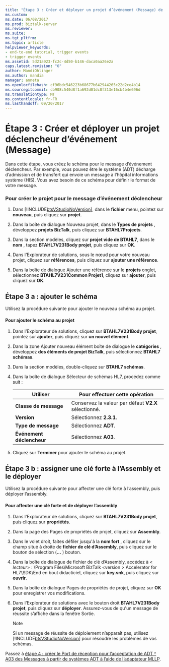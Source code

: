 ```yaml
---
title: "Étape 3 : Créer et déployer un projet d’événement (Message) de déclencheur | Documents Microsoft"
ms.custom: 
ms.date: 06/08/2017
ms.prod: biztalk-server
ms.reviewer: 
ms.suite: 
ms.tgt_pltfrm: 
ms.topic: article
helpviewer_keywords:
- end-to-end tutorial, trigger events
- trigger events
ms.assetid: 5d21a923-fc2c-4d50-b146-daca0aa26e2a
caps.latest.revision: "6"
author: MandiOhlinger
ms.author: mandia
manager: anneta
ms.openlocfilehash: cf96bdc546223b68677b642944265c22d2ce4b14
ms.sourcegitcommit: cb908c540d8f1a692d01dc8f313e16cb4b4e696d
ms.translationtype: MT
ms.contentlocale: fr-FR
ms.lasthandoff: 09/20/2017
---
```

# <a name="step-3-create-and-deploy-a-trigger-event-message-project"></a>Étape 3 : Créer et déployer un projet déclencheur d’événement (Message)
Dans cette étape, vous créez le schéma pour le message d’événement déclencheur. Par exemple, vous pouvez être le système (ADT) décharge d’admission et de transfert qui envoie un message à l’hôpital informations système (HIS). Vous avez besoin de ce schéma pour définir le format de votre message.  
  
### <a name="to-create-the-project-for-the-trigger-event-message"></a>Pour créer le projet pour le message d’événement déclencheur  
  
1.  Dans [!INCLUDE[btsVStudioNoVersion](../../includes/btsvstudionoversion-md.md)], dans le **fichier** menu, pointez sur **nouveau**, puis cliquez sur **projet**.  
  
2.  Dans la boîte de dialogue Nouveau projet, dans le **Types de projets** , développez **projets BizTalk**, puis cliquez sur **BTAHL7Projects**.  
  
3.  Dans la section modèles, cliquez sur **projet vide de BTAHL7**, dans le **nom** , tapez **BTAHL7V231Body projet**, puis cliquez sur **OK**.  
  
4.  Dans l’Explorateur de solutions, sous le nœud pour votre nouveau projet, cliquez sur **références**, puis cliquez sur **ajouter une référence**.  
  
5.  Dans la boîte de dialogue Ajouter une référence sur le **projets** onglet, sélectionnez **BTAHL7V231Common Projet1**, cliquez sur **ajouter**, puis cliquez sur **OK**.  
  
## <a name="step-3a-add-the-schema"></a>Étape 3 a : ajouter le schéma  
 Utilisez la procédure suivante pour ajouter le nouveau schéma au projet.  
  
#### <a name="to-add-the-schema-to-the-project"></a>Pour ajouter le schéma au projet  
  
1.  Dans l’Explorateur de solutions, cliquez sur **BTAHL7V231Body projet**, pointez sur **ajouter**, puis cliquez sur **un nouvel élément**.  
  
2.  Dans la zone Ajouter nouveau élément boîte de dialogue le **catégories** , développez **des éléments de projet BizTalk**, puis sélectionnez **BTAHL7 schémas**.  
  
3.  Dans la section modèles, double-cliquez sur **BTAHL7 schémas**.  
  
4.  Dans la boîte de dialogue Sélecteur de schémas HL7, procédez comme suit :  
  
    |Utiliser|Pour effectuer cette opération|  
    |--------------|----------------|  
    |**Classe de message**|Conservez la valeur par défaut **V2.X** sélectionné.|  
    |**Version**|Sélectionnez **2.3.1**.|  
    |**Type de message**|Sélectionnez **ADT**.|  
    |**Événement déclencheur**|Sélectionnez **A03**.|  
  
5.  Cliquez sur **Terminer** pour ajouter le schéma au projet.  
  
## <a name="step-3b-assign-a-strong-key-to-the-assembly-and-deploy"></a>Étape 3 b : assigner une clé forte à l’Assembly et le déployer  
 Utilisez la procédure suivante pour affecter une clé forte à l’assembly, puis déployer l’assembly.  
  
#### <a name="to-assign-a-strong-key-and-deploy-the-assembly"></a>Pour affecter une clé forte et de déployer l’assembly  
  
1.  Dans l’Explorateur de solutions, cliquez sur **BTAHL7V231Body projet**, puis cliquez sur **propriétés**.  
  
2.  Dans la page des Pages de propriétés de projet, cliquez sur **Assembly**.  
  
3.  Dans le volet droit, faites défiler jusqu'à la **nom fort** , cliquez sur le champ situé à droite de **fichier de clé d’Assembly**, puis cliquez sur le bouton de sélection (**...** ) bouton.  
  
4.  Dans la boîte de dialogue de fichier de clé d’Assembly, accédez à \< *lecteur*> : \Program Files\Microsoft BizTalk \<version > Accelerator for HL7\SDK\End en bout didacticiel, cliquez sur **key.snk**, puis cliquez sur **ouvrir**.  
  
5.  Dans la boîte de dialogue Pages de propriétés de projet, cliquez sur **OK** pour enregistrer vos modifications.  
  
6.  Dans l’Explorateur de solutions avec le bouton droit **BTAHL7V231Body projet**, puis cliquez sur **déployer**. Assurez-vous de qu'un message de réussite s’affiche dans la fenêtre Sortie.  
  
    > [!NOTE]
    >  Si un message de réussite de déploiement n’apparaît pas, utilisez [!INCLUDE[btsVStudioNoVersion](../../includes/btsvstudionoversion-md.md)] pour résoudre les problèmes de vos schémas.  
  
 Passez à [étape 4 : créer le Port de réception pour l’acceptation de ADT ^ A03 des Messages à partir de systèmes ADT à l’aide de l’adaptateur MLLP](../../adapters-and-accelerators/accelerator-hl7/step-4-create-receive-port-to-accept-adt^a03-messages-from-adt-using-mllp.md).